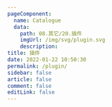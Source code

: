 ```yaml
---
pageComponent: 
  name: Catalogue
  data: 
    path: 08.其它/20.插件
    imgUrl: /img/svg/plugin.svg
    description: 
title: 插件
date: 2022-01-22 10:50:30
permalink: /plugin/
sidebar: false
article: false
comment: false
editLink: false
---
```

